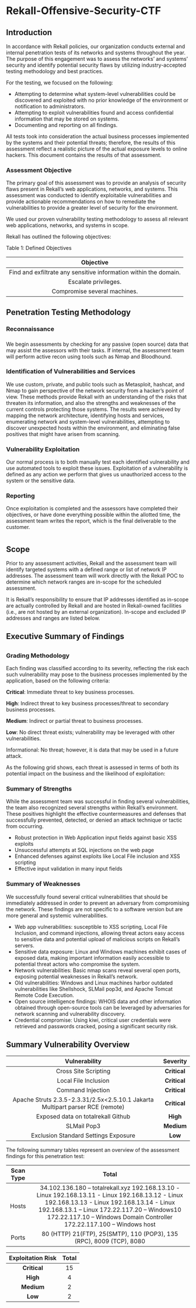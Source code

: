 # Rekall-Offensive-Security-CTF

## <a name="_nb9r73bykkqu"></a>Introduction

<a name="_tyjcwt"></a>In accordance with Rekall policies, our organization conducts external and internal penetration tests of its networks and systems throughout the year. The purpose of this engagement was to assess the networks’ and systems’ security and identify potential security flaws by utilizing industry-accepted testing methodology and best practices.

For the testing, we focused on the following:

- Attempting to determine what system-level vulnerabilities could be discovered and exploited with no prior knowledge of the environment or notification to administrators.
- Attempting to exploit vulnerabilities found and access confidential information that may be stored on systems.
- Documenting and reporting on all findings.

All tests took into consideration the actual business processes implemented by the systems and their potential threats; therefore, the results of this assessment reflect a realistic picture of the actual exposure levels to online hackers. This document contains the results of that assessment.

### <a name="_3dy6vkm"></a>**Assessment Objective**

<a name="_1t3h5sf"></a>The primary goal of this assessment was to provide an analysis of security flaws present in Rekall’s web applications, networks, and systems. This assessment was conducted to identify exploitable vulnerabilities and provide actionable recommendations on how to remediate the vulnerabilities to provide a greater level of security for the environment.

We used our proven vulnerability testing methodology to assess all relevant web applications, networks, and systems in scope. 

Rekall has outlined the following objectives:

Table 1: Defined Objectives


|**Objective**|
| :-: |
|Find and exfiltrate any sensitive information within the domain.|
|Escalate privileges.|
|Compromise several machines.|

## <a name="_tgl1cd57dphe"></a>Penetration Testing Methodology

### <a name="_17dp8vu"></a>**Reconnaissance**
### <a name="_3lzx45vd2jl6"></a>
We begin assessments by checking for any passive (open source) data that may assist the assessors with their tasks. If internal, the assessment team will perform active recon using tools such as Nmap and Bloodhound.

### <a name="_3rdcrjn"></a>**Identification of Vulnerabilities and Services**

We use custom, private, and public tools such as Metasploit, hashcat, and Nmap to gain perspective of the network security from a hacker’s point of view. These methods provide Rekall with an understanding of the risks that threaten its information, and also the strengths and weaknesses of the current controls protecting those systems. The results were achieved by mapping the network architecture, identifying hosts and services, enumerating network and system-level vulnerabilities, attempting to discover unexpected hosts within the environment, and eliminating false positives that might have arisen from scanning. 

### <a name="_26in1rg"></a>**Vulnerability Exploitation**

Our normal process is to both manually test each identified vulnerability and use automated tools to exploit these issues. Exploitation of a vulnerability is defined as any action we perform that gives us unauthorized access to the system or the sensitive data. 

### <a name="_lnxbz9"></a>**Reporting**

Once exploitation is completed and the assessors have completed their objectives, or have done everything possible within the allotted time, the assessment team writes the report, which is the final deliverable to the customer.

# <a name="_506wczneb2re"></a>
## <a name="_zf3a4holuf89"></a>Scope

Prior to any assessment activities, Rekall and the assessment team will identify targeted systems with a defined range or list of network IP addresses. The assessment team will work directly with the Rekall POC to determine which network ranges are in-scope for the scheduled assessment. 

It is Rekall’s responsibility to ensure that IP addresses identified as in-scope are actually controlled by Rekall and are hosted in Rekall-owned facilities (i.e., are not hosted by an external organization). In-scope and excluded IP addresses and ranges are listed below. 


## <a name="_x5kpi12umwq3"></a>Executive Summary of Findings
##
### <a name="_2jxsxqh"></a><a name="_z337ya"></a>**Grading Methodology**

Each finding was classified according to its severity, reflecting the risk each such vulnerability may pose to the business processes implemented by the application, based on the following criteria:

**Critical**:	 Immediate threat to key business processes.

**High**:		 Indirect threat to key business processes/threat to secondary business processes.

**Medium**:	 Indirect or partial threat to business processes. 

**Low**:		 No direct threat exists; vulnerability may be leveraged with other vulnerabilities.

Informational:    No threat; however, it is data that may be used in a future attack.

As the following grid shows, each threat is assessed in terms of both its potential impact on the business and the likelihood of exploitation:

### <a name="_nntf0x9u7qng"></a>**Summary of Strengths**

While the assessment team was successful in finding several vulnerabilities, the team also recognized several strengths within Rekall’s environment. These positives highlight the effective countermeasures and defenses that successfully prevented, detected, or denied an attack technique or tactic from occurring. 

- Robust protection in Web Application input fields against basic XSS exploits 
- Unsuccessful attempts at SQL injections on the web page 
- Enhanced defenses against exploits like Local File inclusion and XSS scripting 
- Effective input validation in many input fields

### <a name="_1y810tw"></a>**Summary of Weaknesses**

We successfully found several critical vulnerabilities that should be immediately addressed in order to prevent an adversary from compromising the network. These findings are not specific to a software version but are more general and systemic vulnerabilities.

- Web app vulnerabilities: susceptible to XSS scripting, Local File Inclusion, and command injections, allowing threat actors easy access to sensitive data and potential upload of malicious scripts on Rekall’s servers.
- Sensitive data exposure: Linux and Windows machines exhibit cases of exposed data, making important information easily accessible to potential threat actors who compromise the system.
- Network vulnerabilities: Basic nmap scans reveal several open ports, exposing potential weaknesses in Rekall’s network.
- Old vulnerabilities: Windows and Linux machines harbor outdated vulnerabilities like Shellshock, SLMail pop3d, and Apache Tomcat Remote Code Execution.
- Open source intelligence findings: WHOIS data and other information obtained through open-source tools can be leveraged by adversaries for network scanning and vulnerability discovery.
- Credential compromise: Using kiwi, critical user credentials were retrieved and passwords cracked, posing a significant security risk.

## <a name="_tr5kilpcz7z8"></a>Summary Vulnerability Overview



|**Vulnerability**|**Severity**|
| :-: | :-: |
|Cross Site Scripting|**Critical**|
|Local File Inclusion|**Critical**|
|Command Injection|**Critical**|
|Apache Struts 2.3.5-2.3.31/2.5x<2.5.10.1 Jakarta Multipart parser RCE (remote)|**Critical**|
|Exposed data on totalrekall Github|**High**|
|SLMail Pop3|**Medium**|
|Exclusion Standard Settings Exposure|**Low**|


The following summary tables represent an overview of the assessment findings for this penetration test:


|**Scan Type**|**Total**|
| :-: | :-: |
|Hosts|34\.102.136.180 – totalrekall.xyz 192.168.13.10 - Linux 192.168.13.11 - Linux 192.168.13.12 - Linux 192.168.13.13 - Linux 192.168.13.14 - Linux 192.168.13.1 – Linux 172.22.117.20 – Windows10 172.22.117.10 – Windows Domain Controller 172.22.117.100 – Windows host|
|Ports|80 (HTTP) 21(FTP), 25(SMTP), 110 (POP3), 135 (RPC), 8009 (TCP), 8080|


|**Exploitation Risk**|**Total**|
| :-: | :-: |
|**Critical**|15|
|**High**|4|
|**Medium**|2|
|**Low**|2|

